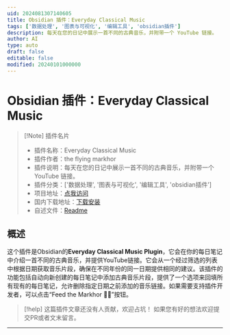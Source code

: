 ```yaml
---
uid: 2024081307140605
title: Obsidian 插件：Everyday Classical Music
tags: ['数据处理', '图表与可视化', '编辑工具', 'obsidian插件']
description: 每天在您的日记中展示一首不同的古典音乐，并附带一个 YouTube 链接。
author: AI
type: auto
draft: false
editable: false
modified: 20240101000000
---
```


# Obsidian 插件：Everyday Classical Music

> [!Note] 插件名片
> - 插件名称：Everyday Classical Music
> - 插件作者：the flying markhor
> - 插件说明：每天在您的日记中展示一首不同的古典音乐，并附带一个 YouTube 链接。
> - 插件分类：['数据处理', '图表与可视化', '编辑工具', 'obsidian插件']
> - 项目地址：[点我访问](https://github.com/Eloliuyx/everyday-classical-music-plugin)
> - 国内下载地址：[下载安装](https://pkmer.cn/products/plugin/pluginMarket/?everyday-classical-music)
> - 自述文件：[Readme](https://ghproxy.net/https://raw.githubusercontent.com/Eloliuyx/everyday-classical-music-plugin/main/README.md)



## 概述

这个插件是Obsidian的**Everyday Classical Music Plugin**，它会在你的每日笔记中介绍一首不同的古典音乐，并提供YouTube链接。它会从一个经过筛选的列表中根据日期获取音乐片段，确保在不同年份的同一日期提供相同的建议。该插件的功能包括自动向新创建的每日笔记中添加古典音乐片段，提供了一个选项来回填所有现有的每日笔记，允许删除指定日期之前添加的音乐链接。如果需要支持插件开发者，可以点击“Feed the Markhor 🦌🪽”按钮。


> [!help] 
> 这篇插件文章还没有人贡献，欢迎占坑！
> 如果您有好的想法欢迎提交PR或者文末留言。
> 

---



